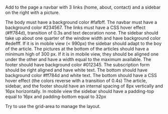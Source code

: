 
Add to the page a navbar with 3 links (home, about, contact) and a sidebar on the right with a picture.

The body must have a background color #fafbff.
The navbar must have a background color #234567.
The links must have a CSS hover effect (#ff784d), transition of 0.3s and text decoration none.
The sidebar should take up about one quarter of the window width and have background color #edefff. If it is in mobile view (< 990px) the sidebar should adapt to the boy of the article.
The pictures at the bottom of the articles should have a minimum high of 300 px. If it is in mobile view, they should be aligned one under the other and have a width equal to the maximum available.
The footer should have background color #012345.
The subscription form should be right aligned and have white text. The bottom should have background color #ff784d and white text. The bottom should have a CSS hover effect (the colors reverse with a transition of 0.4s)
The article, sidebar, and the footer should have an internal spacing of 8px vertically and 16px horizontally. 
In mobile view the sidebar should have a padding-top equal to 16px and padding-bottom equal to 32px

Try to use the grid-area to manage the layout.

